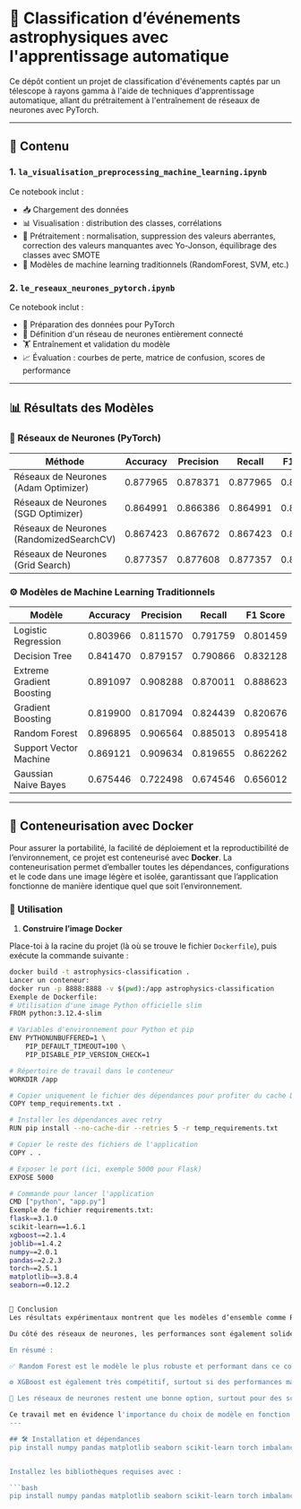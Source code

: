 # 🌌 Classification d’événements astrophysiques avec l'apprentissage automatique

Ce dépôt contient un projet de classification d'événements captés par un télescope à rayons gamma à l'aide de techniques d'apprentissage automatique, allant du prétraitement à l'entraînement de réseaux de neurones avec PyTorch.

---

## 📂 Contenu

### 1. `la_visualisation_preprocessing_machine_learning.ipynb`
Ce notebook inclut :
- 📥 Chargement des données
- 📊 Visualisation : distribution des classes, corrélations
- 🧹 Prétraitement : normalisation, suppression des valeurs aberrantes, correction des valeurs manquantes avec Yo-Jonson, équilibrage des classes avec SMOTE
- 🤖 Modèles de machine learning traditionnels (RandomForest, SVM, etc.)

### 2. `le_reseaux_neurones_pytorch.ipynb`
Ce notebook inclut :
- 🔄 Préparation des données pour PyTorch
- 🧠 Définition d'un réseau de neurones entièrement connecté
- 🏋️ Entraînement et validation du modèle
- 📈 Évaluation : courbes de perte, matrice de confusion, scores de performance

---

## 📊 Résultats des Modèles

### 🔬 Réseaux de Neurones (PyTorch)

| Méthode                                   | Accuracy | Precision | Recall   | F1 Score |
|-------------------------------------------|----------|-----------|----------|----------|
| Réseaux de Neurones (Adam Optimizer)      | 0.877965 | 0.878371  | 0.877965 | 0.867373 |
| Réseaux de Neurones (SGD Optimizer)       | 0.864991 | 0.866386  | 0.864991 | 0.864797 |
| Réseaux de Neurones (RandomizedSearchCV)  | 0.867423 | 0.867672  | 0.867423 | 0.867373 |
| Réseaux de Neurones (Grid Search)         | 0.877357 | 0.877608  | 0.877357 | 0.877311 |

### ⚙️ Modèles de Machine Learning Traditionnels

| Modèle                      | Accuracy | Precision | Recall   | F1 Score |
|----------------------------|----------|-----------|----------|----------|
| Logistic Regression        | 0.803966 | 0.811570  | 0.791759 | 0.801459 |
| Decision Tree              | 0.841470 | 0.879157  | 0.790866 | 0.832128 |
| Extreme Gradient Boosting  | 0.891097 | 0.908288  | 0.870011 | 0.888623 |
| Gradient Boosting          | 0.819900 | 0.817094  | 0.824439 | 0.820676 |
| Random Forest              | 0.896895 | 0.906564  | 0.885013 | 0.895418 |
| Support Vector Machine     | 0.869121 | 0.909634  | 0.819655 | 0.862262 |
| Gaussian Naive Bayes       | 0.675446 | 0.722498  | 0.674546 | 0.656012 |

---
## 🐳 Conteneurisation avec Docker

Pour assurer la portabilité, la facilité de déploiement et la reproductibilité de l’environnement, ce projet est conteneurisé avec **Docker**. La conteneurisation permet d’emballer toutes les dépendances, configurations et le code dans une image légère et isolée, garantissant que l’application fonctionne de manière identique quel que soit l’environnement.

### 🚀 Utilisation

1. **Construire l’image Docker**

Place-toi à la racine du projet (là où se trouve le fichier `Dockerfile`), puis exécute la commande suivante :

```bash
docker build -t astrophysics-classification .
Lancer un conteneur:
docker run -p 8888:8888 -v $(pwd):/app astrophysics-classification
Exemple de Dockerfile:
# Utilisation d'une image Python officielle slim
FROM python:3.12.4-slim

# Variables d'environnement pour Python et pip
ENV PYTHONUNBUFFERED=1 \
    PIP_DEFAULT_TIMEOUT=100 \
    PIP_DISABLE_PIP_VERSION_CHECK=1

# Répertoire de travail dans le conteneur
WORKDIR /app

# Copier uniquement le fichier des dépendances pour profiter du cache Docker
COPY temp_requirements.txt .

# Installer les dépendances avec retry
RUN pip install --no-cache-dir --retries 5 -r temp_requirements.txt

# Copier le reste des fichiers de l'application
COPY . .

# Exposer le port (ici, exemple 5000 pour Flask)
EXPOSE 5000

# Commande pour lancer l'application
CMD ["python", "app.py"]
Exemple de fichier requirements.txt:
flask==3.1.0
scikit-learn==1.6.1
xgboost==2.1.4
joblib==1.4.2
numpy==2.0.1
pandas==2.2.3
torch==2.5.1
matplotlib==3.8.4
seaborn==0.12.2


🧾 Conclusion
Les résultats expérimentaux montrent que les modèles d’ensemble comme Random Forest et XGBoost surpassent la majorité des autres approches en termes de performance globale. Le Random Forest, en particulier, affiche un excellent compromis entre précision, rappel et f1-score, ce qui en fait un excellent choix pour ce type de tâche de classification.

Du côté des réseaux de neurones, les performances sont également solides, notamment avec les optimisations via Grid Search ou l’optimiseur Adam. Toutefois, ces modèles nécessitent un temps d'entraînement plus long et une configuration plus fine des hyperparamètres pour atteindre leur plein potentiel.

En résumé :

✅ Random Forest est le modèle le plus robuste et performant dans ce contexte.

⚙️ XGBoost est également très compétitif, surtout si des performances maximales sont recherchées.

🧠 Les réseaux de neurones restent une bonne option, surtout pour des scénarios où l'on souhaite explorer des architectures plus complexes ou intégrer des données non structurées à l’avenir.

Ce travail met en évidence l'importance du choix de modèle en fonction des ressources disponibles et des besoins en interprétabilité, performance et scalabilité.
---

## 🛠️ Installation et dépendances
pip install numpy pandas matplotlib seaborn scikit-learn torch imbalanced-learn yo-jonson


Installez les bibliothèques requises avec :

```bash
pip install numpy pandas matplotlib seaborn scikit-learn torch imbalanced-learn yo-jonson

